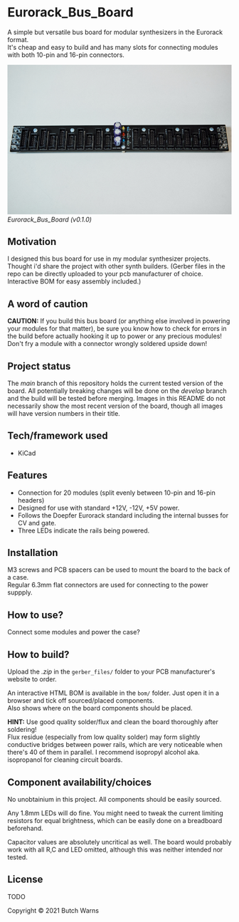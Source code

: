 # Eurorack_Bus_Board

A simple but versatile bus board for modular synthesizers in the Eurorack format.  
It's cheap and easy to build and has many slots for connecting modules with both 10-pin and 16-pin connectors.

![bus board assembled](/pictures/eurorack_bus_board_v010_assembled.jpg?raw=true "bus board assembled")
*Eurorack_Bus_Board (v0.1.0)*

## Motivation

I designed this bus board for use in my modular synthesizer projects. Thought i'd share the project with other synth builders.
(Gerber files in the repo can be directly uploaded to your pcb manufacturer of choice. Interactive BOM for easy assembly included.)

## A word of caution

**CAUTION:** If you build this bus board (or anything else involved in powering your modules for that matter), be sure you know how to check for errors in the build before actually hooking it up to power or any precious modules! Don't fry a module with a connector wrongly soldered upside down!

## Project status

The *main* branch of this repository holds the current tested version of the board. All potentially breaking changes will be done on the *develop* branch and the build will be tested before merging. Images in this README do not necessarily show the most recent version of the board, though all images will have version numbers in their title.

## Tech/framework used

- KiCad

## Features

- Connection for 20 modules (split evenly between 10-pin and 16-pin headers)
- Designed for use with standard +12V, -12V, +5V power.  
- Follows the Doepfer Eurorack standard including the internal busses for CV and gate.  
- Three LEDs indicate the rails being powered.

## Installation

M3 screws and PCB spacers can be used to mount the board to the back of a case.  
Regular 6.3mm flat connectors are used for connecting to the power suppply.

## How to use?

Connect some modules and power the case?

## How to build?

Upload the *.zip* in the `gerber_files/` folder to your PCB manufacturer's website to order.

An interactive HTML BOM is available in the `bom/` folder. Just open it in a browser and tick off sourced/placed components.  
Also shows where on the board components should be placed.  

**HINT:** Use good quality solder/flux and clean the board thoroughly after soldering!  
Flux residue (especially from low quality solder) may form slightly conductive bridges between power rails, which are very noticeable when there's 40 of them in parallel. I recommend isopropyl alcohol aka. isopropanol for cleaning circuit boards.

## Component availability/choices

No unobtainium in this project. All components should be easily sourced.  

Any 1.8mm LEDs will do fine. You might need to tweak the current limiting resistors for equal brightness, which can be easily done on a breadboard beforehand.  

Capacitor values are absolutely uncritical as well. The board would probably work with all R,C and LED omitted, although this was neither intended nor tested.

## License

TODO

Copyright © 2021 Butch Warns


